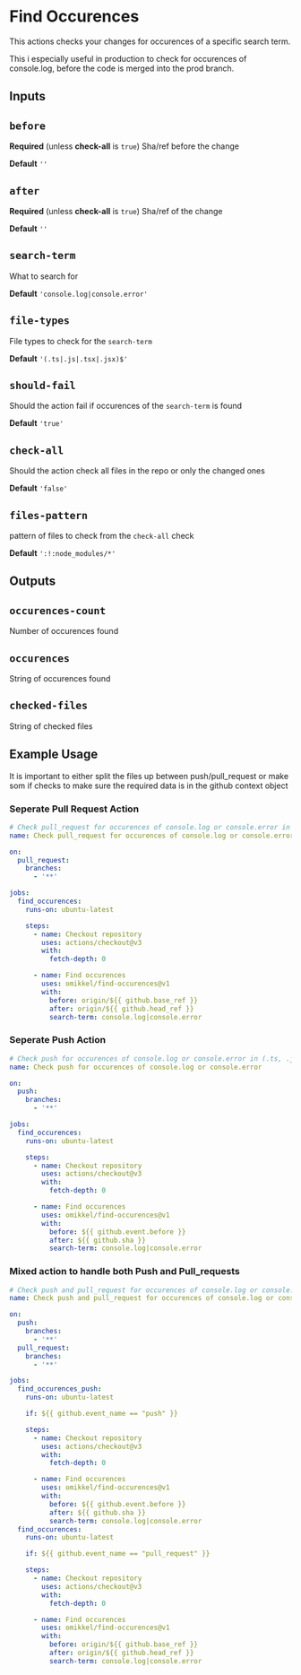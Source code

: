 # Find Occurences

This actions checks your changes for occurences of a specific search term.

This i especially useful in production to check for occurences of console.log, before the code is merged into the prod branch.

## Inputs

## `before`

**Required** (unless **check-all** is `true`) Sha/ref before the change

**Default** `''`

## `after`

**Required** (unless **check-all** is `true`) Sha/ref of the change

**Default** `''`

## `search-term`

What to search for

**Default** `'console.log|console.error'`

## `file-types`

File types to check for the `search-term`

**Default** `'(.ts|.js|.tsx|.jsx)$'`

## `should-fail`

Should the action fail if occurences of the `search-term` is found

**Default** `'true'`

## `check-all`

Should the action check all files in the repo or only the changed ones

**Default** `'false'`

## `files-pattern`

pattern of files to check from the `check-all` check

**Default** `':!:node_modules/*'`

## Outputs

## `occurences-count`

Number of occurences found

## `occurences`

String of occurences found

## `checked-files`

String of checked files

## Example Usage

It is important to either split the files up between push/pull_request or make som if checks to make sure the required data is in the github context object

### Seperate Pull Request Action

```yml
# Check pull_request for occurences of console.log or console.error in (.ts, .js, .tsx, .jsx) files
name: Check pull_request for occurences of console.log or console.error

on:
  pull_request:
    branches:
      - '**'

jobs:
  find_occurences:
    runs-on: ubuntu-latest

    steps:
      - name: Checkout repository
        uses: actions/checkout@v3
        with:
          fetch-depth: 0

      - name: Find occurences
        uses: omikkel/find-occurences@v1
        with:
          before: origin/${{ github.base_ref }}
          after: origin/${{ github.head_ref }}
          search-term: console.log|console.error
```

### Seperate Push Action

```yml
# Check push for occurences of console.log or console.error in (.ts, .js, .tsx, .jsx) files
name: Check push for occurences of console.log or console.error

on:
  push:
    branches:
      - '**'

jobs:
  find_occurences:
    runs-on: ubuntu-latest

    steps:
      - name: Checkout repository
        uses: actions/checkout@v3
        with:
          fetch-depth: 0

      - name: Find occurences
        uses: omikkel/find-occurences@v1
        with:
          before: ${{ github.event.before }}
          after: ${{ github.sha }}
          search-term: console.log|console.error
```

### Mixed action to handle both Push and Pull_requests

```yml
# Check push and pull_request for occurences of console.log or console.error in (.ts, .js, .tsx, .jsx) files
name: Check push and pull_request for occurences of console.log or console.error

on:
  push:
    branches:
      - '**'
  pull_request:
    branches:
      - '**'

jobs:
  find_occurences_push:
    runs-on: ubuntu-latest

    if: ${{ github.event_name == "push" }}

    steps:
      - name: Checkout repository
        uses: actions/checkout@v3
        with:
          fetch-depth: 0

      - name: Find occurences
        uses: omikkel/find-occurences@v1
        with:
          before: ${{ github.event.before }}
          after: ${{ github.sha }}
          search-term: console.log|console.error
  find_occurences:
    runs-on: ubuntu-latest

    if: ${{ github.event_name == "pull_request" }}

    steps:
      - name: Checkout repository
        uses: actions/checkout@v3
        with:
          fetch-depth: 0

      - name: Find occurences
        uses: omikkel/find-occurences@v1
        with:
          before: origin/${{ github.base_ref }}
          after: origin/${{ github.head_ref }}
          search-term: console.log|console.error
```
